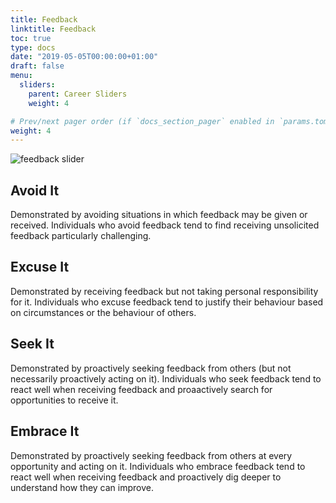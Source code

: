 ```yaml
---
title: Feedback
linktitle: Feedback
toc: true
type: docs
date: "2019-05-05T00:00:00+01:00"
draft: false
menu:
  sliders:
    parent: Career Sliders
    weight: 4

# Prev/next pager order (if `docs_section_pager` enabled in `params.toml`)
weight: 4
---
```


![feedback slider](../feedback-slider.svg)

## Avoid It

Demonstrated by avoiding situations in which feedback may be given or received. Individuals who avoid feedback tend to find receiving unsolicited feedback particularly challenging.

## Excuse It

Demonstrated by receiving feedback but not taking personal responsibility for it. Individuals who excuse feedback tend to justify their behaviour based on circumstances or the behaviour of others.

## Seek It

Demonstrated by proactively seeking feedback from others (but not necessarily proactively acting on it). Individuals who seek feedback tend to react well when receiving feedback and proaactively search for opportunities to receive it.

## Embrace It

Demonstrated by proactively seeking feedback from others at every opportunity and acting on it. Individuals who embrace feedback tend to react well when receiving feedback and proactively dig deeper to understand how they can improve.
